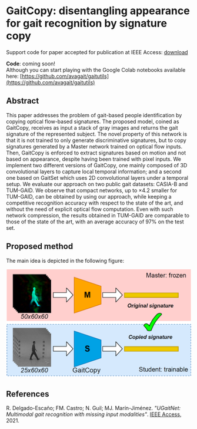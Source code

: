# GaitCopy: disentangling appearance for gait recognition by signature copy

Support code for paper accepted for publication at IEEE Access: [download](https://ieeexplore.ieee.org/document/9646881)

__Code__: coming soon!  
Although you can start playing with the Google Colab notebooks available here: [https://github.com/avagait/gaitutils](https://github.com/avagait/gaitutils)  

## Abstract  
This paper addresses the problem of gait-based people identification by copying optical flow-based signatures. The proposed model, coined as GaitCopy, receives as input a stack of gray images and returns the gait signature of the represented subject. The novel property of this network is that it is not trained to only generate discriminative signatures, but to copy signatures generated by a Master network trained on optical flow inputs. Then, GaitCopy is enforced to extract signatures based on motion and not based on appearance, despite having been trained with pixel inputs. We implement two different versions of GaitCopy, one mainly composed of 3D convolutional layers to capture local temporal information; and a second one based on GaitSet which uses 2D convolutional layers under a temporal setup. We evaluate our approach on two public gait datasets: CASIA-B and TUM-GAID. We observe that compact networks, up to ×4.2 smaller for TUM-GAID, can be obtained by using our approach, while keeping a competitive recognition accuracy with respect to the state of the art, and without the need of explicit optical flow computation. Even with such network compression, the results obtained in TUM-GAID are comparable to those of the state of the art, with an average accuracy of 97% on the test set.

## Proposed method  
The main idea is depicted in the following figure:  
<p  align="center"><img src="images/gaitcopy_access.png"></p>

## References
R. Delgado-Escaño; FM. Castro; N. Guil; MJ. Marín-Jiménez. _"UGaitNet: Multimodal gait recognition with missing input modalities"_. [IEEE Access](https://ieeexplore.ieee.org/document/9646881), 2021.
